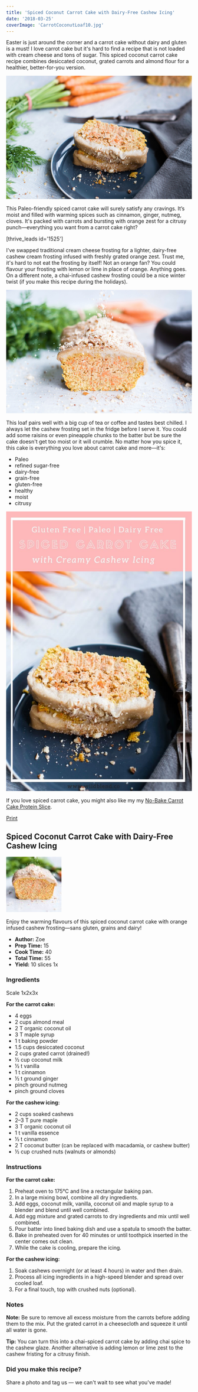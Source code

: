 ```yaml
---
title: 'Spiced Coconut Carrot Cake with Dairy-Free Cashew Icing'
date: '2018-03-25'
coverImage: 'CarrotCoconutLoaf10.jpg'
---
```


Easter is just around the corner and a carrot cake without dairy and gluten is a must! I love carrot cake but it's hard to find a recipe that is not loaded with cream cheese and tons of sugar. This spiced coconut carrot cake recipe combines desiccated coconut, grated carrots and almond flour for a healthier, better-for-you version.

![Coconut Carrot Cake Loaf Recipe](images/CarrotCoconutLoaf7.jpg)

This Paleo-friendly spiced carrot cake will surely satisfy any cravings. It’s moist and filled with warming spices such as cinnamon, ginger, nutmeg, cloves. It's packed with carrots and bursting with orange zest for a citrusy punch—everything you want from a carrot cake right?

\[thrive_leads id='1525'\]

I've swapped traditional cream cheese frosting for a lighter, dairy-free cashew cream frosting infused with freshly grated orange zest. Trust me, it's hard to not eat the frosting by itself! Not an orange fan? You could flavour your frosting with lemon or lime in place of orange. Anything goes. On a different note, a chai-infused cashew frosting could be a nice winter twist (if you make this recipe during the holidays).

![Coconut Carrot Cake Loaf Recipe](images/CarrotCoconutLoaf11.jpg)

This loaf pairs well with a big cup of tea or coffee and tastes best chilled. I always let the cashew frosting set in the fridge before I serve it. You could add some raisins or even pineapple chunks to the batter but be sure the cake doesn't get too moist or it will crumble. No matter how you spice it, this cake is everything you love about carrot cake and more—it's:

- Paleo
- refined sugar-free
- dairy-free
- grain-free
- gluten-free
- healthy
- moist
- citrusy

![Coconut Carrot Cake Loaf Recipe](images/Pin-Spiced-Coconut-Carrot-Cake.jpg)



If you love spiced carrot cake, you might also like my my [No-Bake Carrot Cake Protein Slice](https://www.wildblend.co/carrot-cake-protein-slice/).

[Print](http://localhost:10003/spiced-coconut-carrot-cake/print/1977/)

## Spiced Coconut Carrot Cake with Dairy-Free Cashew Icing

![Coconut Carrot Cake Loaf Recipe](images/CarrotCoconutLoaf10-150x150.jpg)

Enjoy the warming flavours of this spiced coconut carrot cake with orange infused cashew frosting—sans gluten, grains and dairy!

- **Author:** Zoe
- **Prep Time:** 15
- **Cook Time:** 40
- **Total Time:** 55
- **Yield:** 10 slices 1x

### Ingredients

Scale 1x2x3x

**For the carrot cake:**

- 4 eggs
- 2 cups almond meal
- 2 T organic coconut oil
- 3 T maple syrup
- 1 t baking powder
- 1.5 cups desiccated coconut
- 2 cups grated carrot (drained!)
- ½ cup coconut milk
- ½ t vanilla
- 1 t cinnamon
- ½ t ground ginger
- pinch ground nutmeg
- pinch ground cloves

**For the cashew icing:**

- 2 cups soaked cashews
- 2–3 T pure maple
- 3 T organic coconut oil
- 1 t vanilla essence
- ½ t cinnamon
- 2 T coconut butter (can be replaced with macadamia, or cashew butter)
- ½ cup crushed nuts (walnuts or almonds)

### Instructions

**For the carrot cake:**

1. Preheat oven to 175°C and line a rectangular baking pan.
2. In a large mixing bowl, combine all dry ingredients.
3. Add eggs, coconut milk, vanilla, coconut oil and maple syrup to a blender and blend until well combined.
4. Add egg mixture and grated carrots to dry ingredients and mix until well combined.
5. Pour batter into lined baking dish and use a spatula to smooth the batter.
6. Bake in preheated oven for 40 minutes or until toothpick inserted in the center comes out clean.
7. While the cake is cooling, prepare the icing.

**For the cashew icing:**

1. Soak cashews overnight (or at least 4 hours) in water and then drain.
2. Process all icing ingredients in a high-speed blender and spread over cooled loaf.
3. For a final touch, top with crushed nuts (optional).

### Notes

**Note:** Be sure to remove all excess moisture from the carrots before adding them to the mix. Put the grated carrot in a cheesecloth and squeeze it until all water is gone.

**Tip:** You can turn this into a chai-spiced carrot cake by adding chai spice to the cashew glaze. Another alternative is adding lemon or lime zest to the cashew fristing for a citrusy finish.

### Did you make this recipe?

Share a photo and tag us — we can't wait to see what you've made!

<script type="text/javascript">(function(){ var buttonClass = 'tasty-recipes-scale-button', buttonActiveClass = 'tasty-recipes-scale-button-active', buttons = document.querySelectorAll('.tasty-recipes-scale-button'); if ( ! buttons ) { return; } /* frac.js (C) 2012-present SheetJS -- http://sheetjs.com */ /* bothEquals() avoids use of &&, which gets prettified by WordPress. */ var bothEquals = function( d1, d2, D ) { var ret = 0; if (d1<=D) { ret++; } if (d2<=D) { ret++; } return ret === 2; }; var frac=function frac(x,D,mixed){var n1=Math.floor(x),d1=1;var n2=n1+1,d2=1;if(x!==n1)while(bothEquals(d1,d2,D)){var m=(n1+n2)/(d1+d2);if(x===m){if(d1+d2<=D){d1+=d2;n1+=n2;d2=D+1}else if(d1>d2)d2=D+1;else d1=D+1;break}else if(x<m){n2=n1+n2;d2=d1+d2}else{n1=n1+n2;d1=d1+d2}}if(d1>D){d1=d2;n1=n2}if(!mixed)return[0,n1,d1];var q=Math.floor(n1/d1);return[q,n1-q*d1,d1]};frac.cont=function cont(x,D,mixed){var sgn=x<0?-1:1;var B=x*sgn;var P_2=0,P_1=1,P=0;var Q_2=1,Q_1=0,Q=0;var A=Math.floor(B);while(Q_1<D){A=Math.floor(B);P=A*P_1+P_2;Q=A*Q_1+Q_2;if(B-A<5e-8)break;B=1/(B-A);P_2=P_1;P_1=P;Q_2=Q_1;Q_1=Q}if(Q>D){if(Q_1>D){Q=Q_2;P=P_2}else{Q=Q_1;P=P_1}}if(!mixed)return[0,sgn*P,Q];var q=Math.floor(sgn*P/Q);return[q,sgn*P-q*Q,Q]}; buttons.forEach(function(button){ button.addEventListener('click', function(event){ event.preventDefault(); var recipe = event.target.closest('.tasty-recipes'); if ( ! recipe ) { return; } var otherButtons = recipe.querySelectorAll('.' + buttonClass); otherButtons.forEach(function(bt){ bt.classList.remove(buttonActiveClass); }); button.classList.add(buttonActiveClass); <div></div> /* Scales all scalable amounts. */ var scalables = recipe.querySelectorAll('span[data-amount]'); var buttonAmount = parseFloat( button.dataset.amount ); scalables.forEach(function(scalable){ var amount = parseFloat( scalable.dataset.amount ) * buttonAmount; if ( parseFloat( amount ) !== parseInt( amount ) ) { var amountArray = frac.cont( amount, 9, true ); var newAmount = ''; if ( amountArray[1] !== 0 ) { newAmount = amountArray[1] + '/' + amountArray[2]; } if ( newAmount ) { newAmount = ' ' + newAmount; } if ( amountArray[0] ) { newAmount = amountArray[0] + newAmount; } amount = newAmount; } if ( typeof scalable.dataset.unit !== 'undefined' ) { amount += ' ' + scalable.dataset.unit; } scalable.innerText = amount; }); /* Appends " (x2)" indicator. */ var nonNumerics = recipe.querySelectorAll('[data-has-non-numeric-amount]'); nonNumerics.forEach(function(nonNumeric){ var indicator = nonNumeric.querySelector('span[data-non-numeric-label]'); if ( indicator ) { nonNumeric.removeChild(indicator); } if ( 1 !== buttonAmount ) { var indicator = document.createElement('span'); indicator.setAttribute('data-non-numeric-label', true); var text = document.createTextNode(' (x' + buttonAmount + ')'); indicator.appendChild(text); nonNumeric.appendChild(indicator); } }); }); }); }()); <div></div></script>
